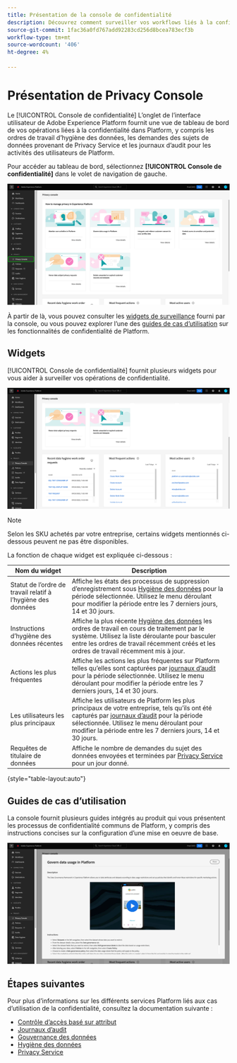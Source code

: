 ```yaml
---
title: Présentation de la console de confidentialité
description: Découvrez comment surveiller vos workflows liés à la confidentialité dans l’interface utilisateur de Adobe Experience Platform.
source-git-commit: 1fac36a0fd767add92283cd256d8bcea783ecf3b
workflow-type: tm+mt
source-wordcount: '406'
ht-degree: 4%

---
```


# Présentation de Privacy Console

Le [!UICONTROL Console de confidentialité] L’onglet de l’interface utilisateur de Adobe Experience Platform fournit une vue de tableau de bord de vos opérations liées à la confidentialité dans Platform, y compris les ordres de travail d’hygiène des données, les demandes des sujets de données provenant de Privacy Service et les journaux d’audit pour les activités des utilisateurs de Platform.

Pour accéder au tableau de bord, sélectionnez **[!UICONTROL Console de confidentialité]** dans le volet de navigation de gauche.

![Affichage de l&#39;image [!UICONTROL Console de confidentialité] sélectionné dans le volet de navigation de gauche de l’interface utilisateur de Platform](../images/governance-privacy-security/privacy-console/left-nav.png)

À partir de là, vous pouvez consulter les [widgets de surveillance](#widgets) fourni par la console, ou vous pouvez explorer l’une des [guides de cas d’utilisation](#use-case-guides) sur les fonctionnalités de confidentialité de Platform.

## Widgets

[!UICONTROL Console de confidentialité] fournit plusieurs widgets pour vous aider à surveiller vos opérations de confidentialité.

![Affichage de l&#39;image [!UICONTROL Console de confidentialité] sélectionné dans le volet de navigation de gauche de l’interface utilisateur de Platform](../images/governance-privacy-security/privacy-console/widgets.png)

>[!NOTE]
>
>Selon les SKU achetés par votre entreprise, certains widgets mentionnés ci-dessous peuvent ne pas être disponibles.

La fonction de chaque widget est expliquée ci-dessous :

| Nom du widget | Description |
| --- | --- |
| Statut de l’ordre de travail relatif à l’hygiène des données | Affiche les états des processus de suppression d’enregistrement sous [Hygiène des données](../../hygiene/home.md) pour la période sélectionnée. Utilisez le menu déroulant pour modifier la période entre les 7 derniers jours, 14 et 30 jours. |
| Instructions d’hygiène des données récentes | Affiche la plus récente [Hygiène des données](../../hygiene/home.md) les ordres de travail en cours de traitement par le système. Utilisez la liste déroulante pour basculer entre les ordres de travail récemment créés et les ordres de travail récemment mis à jour. |
| Actions les plus fréquentes | Affiche les actions les plus fréquentes sur Platform telles qu’elles sont capturées par [journaux d’audit](./audit-logs/overview.md) pour la période sélectionnée. Utilisez le menu déroulant pour modifier la période entre les 7 derniers jours, 14 et 30 jours. |
| Les utilisateurs les plus principaux | Affiche les utilisateurs de Platform les plus principaux de votre entreprise, tels qu’ils ont été capturés par [journaux d’audit](./audit-logs/overview.md) pour la période sélectionnée. Utilisez le menu déroulant pour modifier la période entre les 7 derniers jours, 14 et 30 jours. |
| Requêtes de titulaire de données | Affiche le nombre de demandes du sujet des données envoyées et terminées par [Privacy Service](../../privacy-service/home.md) pour un jour donné. |

{style=&quot;table-layout:auto&quot;}

## Guides de cas d’utilisation

La console fournit plusieurs guides intégrés au produit qui vous présentent les processus de confidentialité communs de Platform, y compris des instructions concises sur la configuration d’une mise en oeuvre de base.

![Affichage de l&#39;image [!UICONTROL Console de confidentialité] sélectionné dans le volet de navigation de gauche de l’interface utilisateur de Platform](../images/governance-privacy-security/privacy-console/use-case-guide.png)

## Étapes suivantes

Pour plus d’informations sur les différents services Platform liés aux cas d’utilisation de la confidentialité, consultez la documentation suivante :

* [Contrôle d’accès basé sur attribut](../../access-control/abac/overview.md)
* [Journaux d’audit](./audit-logs/overview.md)
* [Gouvernance des données](../../data-governance/home.md)
* [Hygiène des données](../../hygiene/home.md)
* [Privacy Service](../../privacy-service/home.md)
